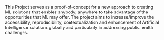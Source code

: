 This Project serves as a proof-of-concept for a new approach to creating ML solutions that enables anybody, anywhere to take advantage of the opportunities that ML may offer. The project aims to increase/improve the accessibility, reproducibility, contextualization and enhancement of Artificial Intelligence solutions globally and particularly in addressing public health challenges.
